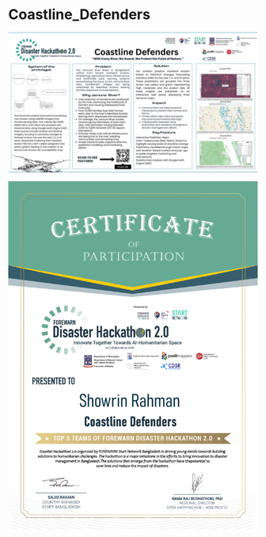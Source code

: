 # Coastline_Defenders
 ![CoastLine Defenders](images/Coastline.jpeg)

![Disaster_Hackathon.png](Disaster_Hackathon.png)
